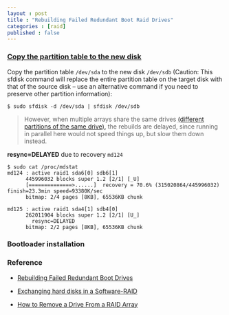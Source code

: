```yaml
---
layout : post
title : "Rebuilding Failed Redundant Boot Raid Drives"
categories : [raid]
published : false
---
```



### [Copy the partition table to the new disk](https://www.thegeekdiary.com/replacing-a-failed-mirror-disk-in-a-software-raid-array-mdadm/)

Copy the partition table `/dev/sda` to the new disk `/dev/sdb` (Caution: This sfdisk command will replace the entire partition table on the target disk with that of the source disk – use an alternative command if you need to preserve other partition information):

```shell
$ sudo sfdisk -d /dev/sda | sfdisk /dev/sdb
```


> However, when multiple arrays share the same drives [(different partitions of the same drive),](https://unix.stackexchange.com/questions/734715/multiple-mdadm-raid-rebuild-in-parallel) the rebuilds are delayed, since running in parallel here would not speed things up, but slow them down instead.

**resync=DELAYED** due to recovery `md124`
```shell
$ sudo cat /proc/mdstat
md124 : active raid1 sda6[0] sdb6[1]
      445996032 blocks super 1.2 [2/1] [_U]
      [==============>......]  recovery = 70.6% (315020864/445996032) finish=23.3min speed=93380K/sec
      bitmap: 2/4 pages [8KB], 65536KB chunk

md125 : active raid1 sda4[1] sdb4[0]
      262011904 blocks super 1.2 [2/1] [U_]
      	resync=DELAYED
      bitmap: 2/2 pages [8KB], 65536KB chunk

```


### Bootloader installation



### Reference
* [Rebuilding Failed Redundant Boot Drives](https://knowledgebase.45drives.com/kb/rebuilding-failed-redundant-boot-drives/)

* [Exchanging hard disks in a Software-RAID](https://docs.hetzner.com/robot/dedicated-server/raid/exchanging-hard-disks-in-a-software-raid/)

* [How to Remove a Drive From a RAID Array](https://delightlylinux.wordpress.com/2020/12/22/how-to-remove-a-drive-from-a-raid-array/)